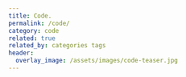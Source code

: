 ```yaml
---
title: Code.
permalink: /code/
category: code
related: true
related_by: categories tags
header:
  overlay_image: /assets/images/code-teaser.jpg
---
```


